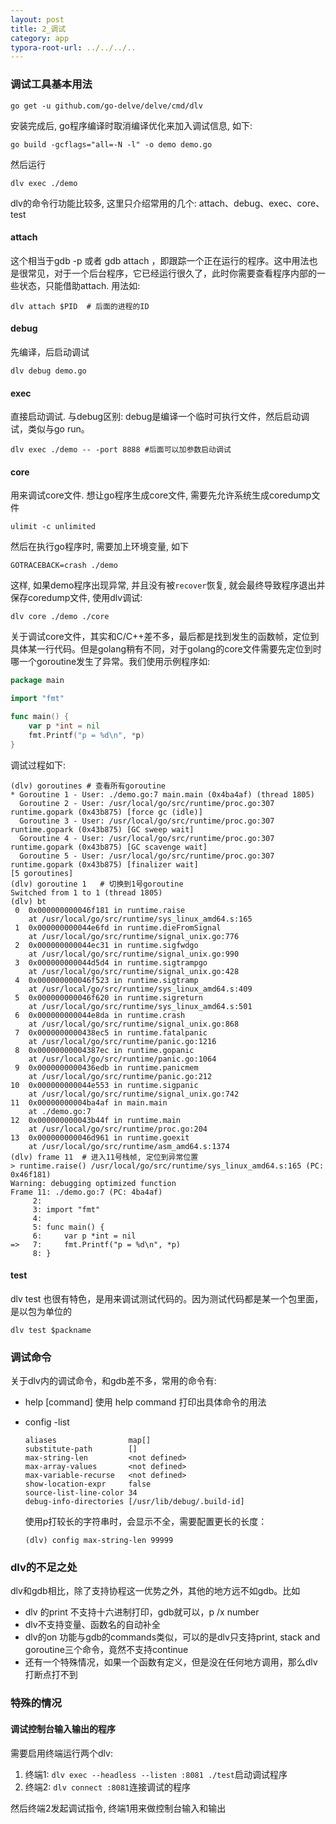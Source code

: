 ```yaml
---
layout: post
title: 2_调试
category: app
typora-root-url: ../../../..
---
```


### 调试工具基本用法

```shell
go get -u github.com/go-delve/delve/cmd/dlv
```

安装完成后, go程序编译时取消编译优化来加入调试信息, 如下:

```shell
go build -gcflags="all=-N -l" -o demo demo.go
```

然后运行

```shell
dlv exec ./demo
```

dlv的命令行功能比较多, 这里只介绍常用的几个: attach、debug、exec、core、test

#### attach

这个相当于gdb -p 或者 gdb attach ，即跟踪一个正在运行的程序。这中用法也是很常见，对于一个后台程序，它已经运行很久了，此时你需要查看程序内部的一些状态，只能借助attach. 用法如:

```shell
dlv attach $PID  # 后面的进程的ID
```

#### debug

先编译，后启动调试

```shell
dlv debug demo.go
```

#### exec

直接启动调试. 与debug区别: debug是编译一个临时可执行文件，然后启动调试，类似与go run。

```shell
dlv exec ./demo -- -port 8888 #后面可以加参数启动调试
```

#### core
用来调试core文件. 想让go程序生成core文件, 需要先允许系统生成coredump文件

```shell
ulimit -c unlimited
```

然后在执行go程序时, 需要加上环境变量, 如下

```
GOTRACEBACK=crash ./demo
```

这样, 如果demo程序出现异常, 并且没有被`recover`恢复, 就会最终导致程序退出并保存coredump文件, 使用dlv调试:

```shell
dlv core ./demo ./core
```

关于调试core文件，其实和C/C++差不多，最后都是找到发生的函数帧，定位到具体某一行代码。但是golang稍有不同，对于golang的core文件需要先定位到时哪一个goroutine发生了异常。我们使用示例程序如:

```go
package main

import "fmt"

func main() {
	var p *int = nil
	fmt.Printf("p = %d\n", *p)
}
```

调试过程如下:

```shell
(dlv) goroutines # 查看所有goroutine
* Goroutine 1 - User: ./demo.go:7 main.main (0x4ba4af) (thread 1805)
  Goroutine 2 - User: /usr/local/go/src/runtime/proc.go:307 runtime.gopark (0x43b875) [force gc (idle)]
  Goroutine 3 - User: /usr/local/go/src/runtime/proc.go:307 runtime.gopark (0x43b875) [GC sweep wait]
  Goroutine 4 - User: /usr/local/go/src/runtime/proc.go:307 runtime.gopark (0x43b875) [GC scavenge wait]
  Goroutine 5 - User: /usr/local/go/src/runtime/proc.go:307 runtime.gopark (0x43b875) [finalizer wait]
[5 goroutines]
(dlv) goroutine 1	# 切换到1号goroutine
Switched from 1 to 1 (thread 1805)
(dlv) bt
 0  0x000000000046f181 in runtime.raise
    at /usr/local/go/src/runtime/sys_linux_amd64.s:165
 1  0x000000000044e6fd in runtime.dieFromSignal
    at /usr/local/go/src/runtime/signal_unix.go:776
 2  0x000000000044ec31 in runtime.sigfwdgo
    at /usr/local/go/src/runtime/signal_unix.go:990
 3  0x000000000044d5d4 in runtime.sigtrampgo
    at /usr/local/go/src/runtime/signal_unix.go:428
 4  0x000000000046f523 in runtime.sigtramp
    at /usr/local/go/src/runtime/sys_linux_amd64.s:409
 5  0x000000000046f620 in runtime.sigreturn
    at /usr/local/go/src/runtime/sys_linux_amd64.s:501
 6  0x000000000044e8da in runtime.crash
    at /usr/local/go/src/runtime/signal_unix.go:868
 7  0x0000000000438ec5 in runtime.fatalpanic
    at /usr/local/go/src/runtime/panic.go:1216
 8  0x00000000004387ec in runtime.gopanic
    at /usr/local/go/src/runtime/panic.go:1064
 9  0x0000000000436edb in runtime.panicmem
    at /usr/local/go/src/runtime/panic.go:212
10  0x000000000044e553 in runtime.sigpanic
    at /usr/local/go/src/runtime/signal_unix.go:742
11  0x00000000004ba4af in main.main
    at ./demo.go:7
12  0x000000000043b44f in runtime.main
    at /usr/local/go/src/runtime/proc.go:204
13  0x000000000046d961 in runtime.goexit
    at /usr/local/go/src/runtime/asm_amd64.s:1374
(dlv) frame 11	# 进入11号栈帧, 定位到异常位置
> runtime.raise() /usr/local/go/src/runtime/sys_linux_amd64.s:165 (PC: 0x46f181)
Warning: debugging optimized function
Frame 11: ./demo.go:7 (PC: 4ba4af)
     2:	
     3:	import "fmt"
     4:	
     5:	func main() {
     6:		var p *int = nil
=>   7:		fmt.Printf("p = %d\n", *p)
     8:	}
```


#### test
dlv test 也很有特色，是用来调试测试代码的。因为测试代码都是某一个包里面，是以包为单位的

```shell
dlv test $packname 
```



### 调试命令
关于dlv内的调试命令，和gdb差不多，常用的命令有:

* help [command]
  使用 help command 打印出具体命令的用法

* config -list

  ```
  aliases                map[]
  substitute-path        []
  max-string-len         <not defined>
  max-array-values       <not defined>
  max-variable-recurse   <not defined>
  show-location-expr     false
  source-list-line-color 34
  debug-info-directories [/usr/lib/debug/.build-id]
  ```

  使用p打较长的字符串时，会显示不全，需要配置更长的长度：

  ```
  (dlv) config max-string-len 99999
  ```



### dlv的不足之处

dlv和gdb相比，除了支持协程这一优势之外，其他的地方远不如gdb。比如

- dlv 的print 不支持十六进制打印，gdb就可以，p /x number
- dlv不支持变量、函数名的自动补全
- dlv的on 功能与gdb的commands类似，可以的是dlv只支持print, stack and goroutine三个命令，竟然不支持continue
- 还有一个特殊情况，如果一个函数有定义，但是没在任何地方调用，那么dlv打断点打不到



### 特殊的情况

#### 调试控制台输入输出的程序

需要启用终端运行两个dlv:

1. 终端1: `dlv exec --headless --listen :8081 ./test`启动调试程序
2. 终端2: `dlv connect :8081`连接调试的程序

然后终端2发起调试指令, 终端1用来做控制台输入和输出